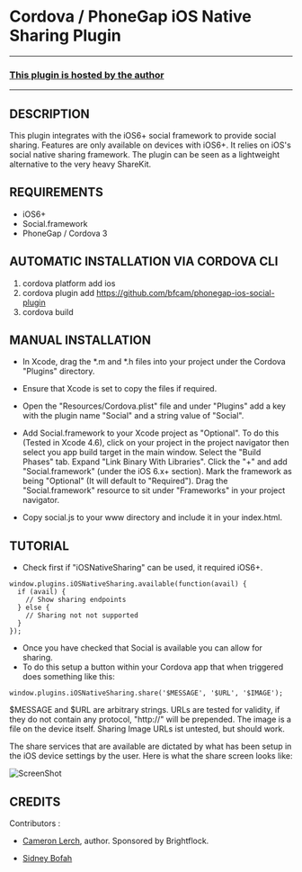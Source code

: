# Cordova / PhoneGap iOS Native Sharing Plugin #

---
### [This plugin is hosted by the author](https://github.com/bfcam/phonegap-ios-social-plugin)
---

## DESCRIPTION ##

This plugin integrates with the iOS6+ social framework to provide social sharing. Features are only available on devices with iOS6+.
It relies on iOS's social native sharing framework. The plugin can be seen as a lightweight alternative to the very heavy ShareKit.


## REQUIREMENTS ##

* iOS6+
* Social.framework
* PhoneGap / Cordova 3

## AUTOMATIC INSTALLATION VIA CORDOVA CLI ##

1. cordova platform add ios
2. cordova plugin add https://github.com/bfcam/phonegap-ios-social-plugin
3. cordova build


## MANUAL INSTALLATION ##

* In Xcode, drag the *.m and *.h files into your project under the Cordova "Plugins" directory.
* Ensure that Xcode is set to copy the files if required.

* Open the "Resources/Cordova.plist" file and under "Plugins" add a key with the plugin name "Social" and a string value of "Social".

* Add Social.framework to your Xcode project as "Optional". To do this (Tested in Xcode 4.6), click on your project in the project navigator
  then select you app build target in the main window. Select the "Build Phases" tab. Expand "Link Binary With Libraries". Click the "+" and
  add "Social.framework" (under the iOS 6.x+ section). Mark the framework as being "Optional" (It will default to "Required"). Drag the
  "Social.framework" resource to sit under "Frameworks" in your project navigator.

* Copy social.js to your www directory and include it in your index.html.


## TUTORIAL ##

* Check first if "iOSNativeSharing" can be used, it required iOS6+.

```
window.plugins.iOSNativeSharing.available(function(avail) {
  if (avail) {
    // Show sharing endpoints
  } else {
    // Sharing not not supported
  }
});
```

* Once you have checked that Social is available you can allow for sharing.
* To do this setup a button within your Cordova app that when triggered does something like this:

```
window.plugins.iOSNativeSharing.share('$MESSAGE', '$URL', '$IMAGE');
```

$MESSAGE and $URL are arbitrary strings.
URLs are tested for validity, if they do not contain any protocol, "http://" will be prepended.
The image is a file on the device itself.
Sharing Image URLs ist untested, but should work.

The share services that are available are dictated by what has been setup in the iOS device settings by the user.
Here is what the share screen looks like:

![ScreenShot](https://raw.github.com/bfcam/phonegap-ios-social-plugin/master/screenshot.png)


## CREDITS ##

Contributors :

* [Cameron Lerch](http://brightflock.com), author. Sponsored by Brightflock.

* [Sidney Bofah](http://neofonie-mobile.de)

